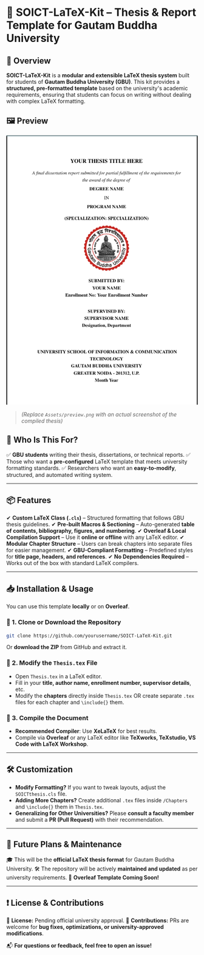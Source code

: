 # 📜 SOICT-LaTeX-Kit – Thesis & Report Template for Gautam Buddha University

## 🚀 Overview

**SOICT-LaTeX-Kit** is a **modular and extensible LaTeX thesis system** built for students of **Gautam Buddha University (GBU)**. This kit provides a **structured, pre-formatted template** based on the university's academic requirements, ensuring that students can focus on writing without dealing with complex LaTeX formatting.

## 🖼️ Preview

![Thesis Template Preview](Assets/preview.png)

> _(Replace `Assets/preview.png` with an actual screenshot of the compiled thesis)_

## 🎯 Who Is This For?

✅ **GBU students** writing their thesis, dissertations, or technical reports.
✅ Those who want a **pre-configured** LaTeX template that meets university formatting standards.
✅ Researchers who want an **easy-to-modify**, structured, and automated writing system.

---

## 📦 Features

✔ **Custom LaTeX Class (`.cls`)** – Structured formatting that follows GBU thesis guidelines.
✔ **Pre-built Macros & Sectioning** – Auto-generated **table of contents, bibliography, figures, and numbering**.
✔ **Overleaf & Local Compilation Support** – Use it **online or offline** with any LaTeX editor.
✔ **Modular Chapter Structure** – Users can break chapters into separate files for easier management.
✔ **GBU-Compliant Formatting** – Predefined styles for **title page, headers, and references**.
✔ **No Dependencies Required** – Works out of the box with standard LaTeX compilers.

---

## 📥 Installation & Usage

You can use this template **locally** or on **Overleaf**.

### 📌 1. Clone or Download the Repository

```bash
git clone https://github.com/yourusername/SOICT-LaTeX-Kit.git
```

Or **download the ZIP** from GitHub and extract it.

### 📌 2. Modify the `Thesis.tex` File

- Open `Thesis.tex` in a LaTeX editor.
- Fill in your **title, author name, enrollment number, supervisor details**, etc.
- Modify the **chapters** directly inside `Thesis.tex` OR create separate `.tex` files for each chapter and `\include{}` them.

### 📌 3. Compile the Document

- **Recommended Compiler**: Use **XeLaTeX** for best results.
- Compile via **Overleaf** or any LaTeX editor like **TeXworks, TeXstudio, VS Code with LaTeX Workshop**.

---

## 🛠️ Customization

- **Modify Formatting?** If you want to tweak layouts, adjust the `SOICTthesis.cls` file.
- **Adding More Chapters?** Create additional `.tex` files inside `/Chapters` and `\include{}` them in `Thesis.tex`.
- **Generalizing for Other Universities?** Please **consult a faculty member** and submit a **PR (Pull Request)** with their recommendation.

---

## 🔄 Future Plans & Maintenance

🎓 This will be the **official LaTeX thesis format** for Gautam Buddha University.
🛠️ The repository will be actively **maintained and updated** as per university requirements.
📌 **Overleaf Template Coming Soon!**

---

## ❗ License & Contributions

📜 **License:** Pending official university approval.
🤝 **Contributions:** PRs are welcome for **bug fixes, optimizations, or university-approved modifications**.

📬 **For questions or feedback, feel free to open an issue!**
